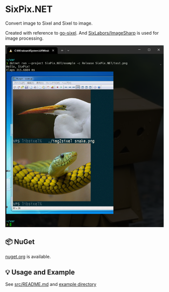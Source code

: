 # SixPix.NET
Convert image to Sixel and Sixel to image.

Created with reference to [go-sixel].
And [SixLabors/ImageSharp] is used for image processing.

![example 1](./example/image.png)

## :package: NuGet 

[nuget.org] is available.

## :bulb: Usage and Example

See [src/README.md](./src/) and [example directory](./example/)

[go-sixel]: https://github.com/mattn/go-sixel
[SixLabors/ImageSharp]: https://github.com/SixLabors/ImageSharp
[nuget.org]: https://www.nuget.org/packages/SixPix/ "NuGet Gallery | SixPix"
